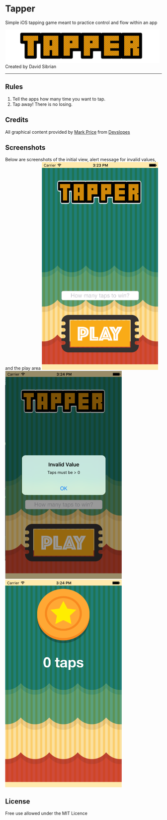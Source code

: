 # Tapper
Simple iOS  tapping game meant to practice control and flow within an app

![alt tag](https://github.com/David-Sibrian08/Tapper/blob/master/Assets.xcassets/tapper.imageset/Tapper.png?raw=true)
Created by David Sibrian
- - - -
## Rules
1. Tell the apps how many time you want to tap.
2. Tap away! There is no losing.

## Credits
All graphical content provided by [Mark Price](https://www.udemy.com/user/mark-price-2/) from [Devslopes](http://devslopes.com) 

## Screenshots
Below are screenshots of the initial view, alert message for invalid values, and the play area
![alt tag](https://github.com/David-Sibrian08/Tapper/blob/master/Screenshots/Home%20Screen.png?raw=true)
![alt tag](https://github.com/David-Sibrian08/Tapper/blob/master/Screenshots/Alert%20Message.png?raw=true)
![alt tag](https://github.com/David-Sibrian08/Tapper/blob/master/Screenshots/Game%20View.png?raw=true)

## License
Free use allowed under the MIT Licence
